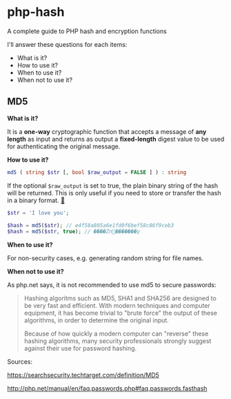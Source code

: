 # php-hash

A complete guide to PHP hash and encryption functions

I'll answer these questions for each items:

- What is it?
- How to use it?
- When to use it?
- When not to use it?



## MD5

**What is it?**

It is a **one-way** cryptographic function that accepts a message of **any length** as input and returns as output a **fixed-length** digest value to be used for authenticating the original message.



**How to use it?**

```php
md5 ( string $str [, bool $raw_output = FALSE ] ) : string
```

If the optional `$raw_output` is set to true, the plain binary string of the hash will be returned. This is only useful if you need to store or transfer the hash in a binary format.  [🔗](https://stackoverflow.com/a/7811439/3578287)

```php
$str = 'I love you';

$hash = md5($str); // e4f58a805a6e1fd0f6bef58c86f9ceb3
$hash = md5($str, true); // ����Zn�������γ
```



**When to use it?**

For non-security cases, e.g. generating random string for file names.



**When not to use it?**

As php.net says, it is not recommended to use md5 to secure passwords:

>  Hashing algoritms such as MD5, SHA1 and SHA256 are designed to be very fast and efficient. With modern techniques and computer equipment, it has become trivial to "brute force" the output of these algorithms, in order to determine the original input.
>
> Because of how quickly a modern computer can "reverse" these hashing algorithms, many security professionals strongly suggest against their use for password hashing.



Sources:

https://searchsecurity.techtarget.com/definition/MD5

http://php.net/manual/en/faq.passwords.php#faq.passwords.fasthash

